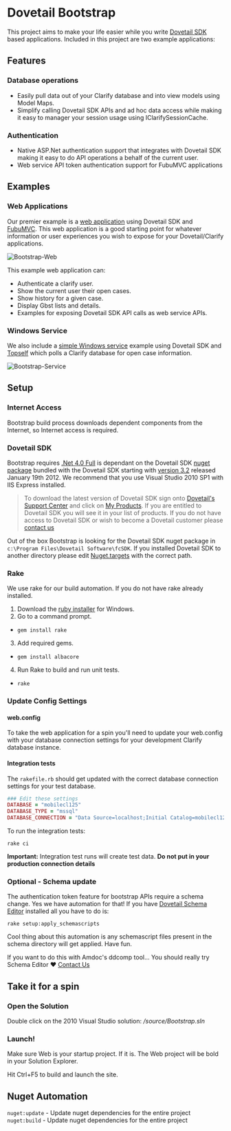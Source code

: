Dovetail Bootstrap
==================

This project aims to make your life easier while you write [Dovetail SDK](http://www.dovetailsoftware.com/dovetail-sdk) based applications. Included in this project are two example applications:

Features
--------

### Database operations

* Easily pull data out of your Clarify database and into view models using Model Maps.
* Simplify calling Dovetail SDK APIs and ad hoc data access while making it easy to manager your session usage using IClarifySessionCache.

### Authentication

* Native ASP.Net authentication support that integrates with Dovetail SDK making it easy to do API operations a behalf of the current user.
* Web service API token authentication support for FubuMVC applications

Examples 
--------

### Web Applications
Our premier example is a [web application](https://github.com/DovetailSoftware/dovetail-bootstrap/tree/master/source/Web) using Dovetail SDK and [FubuMVC](http://mvc.fubu-project.org/). This web application is a good starting point for whatever information or user experiences you wish to expose for your Dovetail/Clarify applications.

![Bootstrap-Web](http://f.cl.ly/items/1g2w0M272r1W240O061V/Image%202012-09-13%20at%202.02.46%20PM.png)

This example web application can: 

* Authenticate a clarify user.
* Show the current user their open cases.
* Show history for a given case.
* Display Gbst lists and details.
* Examples for exposing Dovetail SDK API calls as web service APIs.

### Windows Service 

We also include a [simple Windows service](https://github.com/DovetailSoftware/dovetail-bootstrap/tree/master/source/Service) example using Dovetail SDK and [Topself](http://topshelf-project.com/) which polls a Clarify database for open case information.

![Bootstrap-Service](http://cl.ly/JQOJ/Image%202012-09-13%20at%202.08.52%20PM.png)

Setup
----

### Internet Access

Bootstrap build process downloads dependent components from the Internet, so Internet access is required. 

### Dovetail SDK 

Bootstrap requires [.Net 4.0 Full](http://www.microsoft.com/download/en/details.aspx?id=17718) is dependant on the Dovetail SDK [nuget package](http://nuget.org) bundled with the Dovetail SDK starting with [version 3.2](http://support.dovetailsoftware.com/selfservice/products/show/Dovetail%20SDK) released January 19th 2012. We recommend that you use Visual Studio 2010 SP1 with IIS Express installed.

> To download the latest version of Dovetail SDK sign onto [Dovetail's Support Center](http://support.dovetailsoftware.com/selfservice/resources) and click on [My Products](
http://support.dovetailsoftware.com/selfservice/products/owned). If you are entitled to Dovetail SDK you will see it in your list of products. If you do not have access to Dovetail SDK or wish to become a Dovetail customer please [contact us](mailto:support@dovetailsoftware.com)

Out of the box Bootstrap is looking for the Dovetail SDK nuget package in ```c:\Program Files\Dovetail Software\fcSDK```. If you installed Dovetail SDK to another directory please edit [Nuget.targets](https://github.com/DovetailSoftware/dovetail-bootstrap/blob/master/source/.nuget/NuGet.targets) with the correct path.

### Rake

We use rake for our build automation. If you do not have rake already installed. 

1. Download the [ruby installer](http://rubyinstaller.org/downloads/ "I recommend 1.9.3") for Windows.
2. Go to a command prompt.
 * ```gem install rake```

3. Add required gems.
 * ```gem install albacore```

4. Run Rake to build and run unit tests.
 * ```rake```

### Update Config Settings

#### web.config 

To take the web application for a spin you'll need to update your web.config with your database connection settings for your development Clarify database instance. 

#### Integration tests

The ```rakefile.rb``` should get updated with the correct database connection settings for your test database. 

```rb
### Edit these settings 
DATABASE = "mobilecl125"
DATABASE_TYPE = "mssql"
DATABASE_CONNECTION = "Data Source=localhost;Initial Catalog=mobilecl125;User Id=sa;Password=sa"
```

To run the integration tests:

```rake ci```

**Important:** Integration test runs will create test data. **Do not put in your production connection details**

### Optional - Schema update

The authentication token feature for bootstrap APIs require a schema change. Yes we have automation for that! If you have [Dovetail Schema Editor](http://www.dovetailsoftware.com/dovetail-schema-editor) installed all you have to do is:

```rake setup:apply_schemascripts```

Cool thing about this automation is any schemascript files present in the schema directory will get applied. Have fun.

If you want to do this with Amdoc's ddcomp tool... You should really try Schema Editor :heart: [Contact Us](mailto::support@dovetailsoftware.com)

## Take it for a spin

### Open the Solution

Double click on the 2010 Visual Studio solution: _/source/Bootstrap.sln_

### Launch!

Make sure Web is your startup project. If it is. The Web project will be bold in your Solution Explorer.

Hit Ctrl+F5 to build and launch the site.

## Nuget Automation

```nuget:update``` - Update nuget dependencies for the entire project
```nuget:build``` - Update nuget dependencies for the entire project
